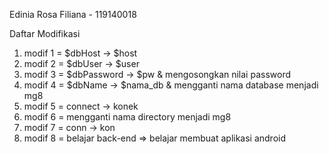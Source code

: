 Edinia Rosa Filiana - 119140018

Daftar Modifikasi 

1. modif 1 = $dbHost -> $host
2. modif 2 = $dbUser -> $user
3. modif 3 = $dbPassword -> $pw & mengosongkan nilai password
4. modif 4 = $dbName -> $nama_db & mengganti nama database menjadi mg8
5. modif 5 = connect -> konek
6. modif 6 = mengganti nama directory menjadi mg8
7. modif 7 = conn -> kon
8. modif 8 = belajar back-end => belajar membuat aplikasi android
